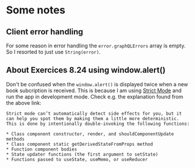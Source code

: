 # Some notes

## Client error handling 

For some reason in error handling the ```error.graphQLErrors``` array is empty.
So I resorted to just use ```String(error)```.

## About Exercices 8.24 using window.alert()

Don't be confused when the ```window.alert()``` is displayed twice when a new book subcription
is received. This is because I am using [Strict Mode](https://reactjs.org/docs/strict-mode.html) and
run the app in development mode. 
Check e.g. the explanation found from the above link:
```
Strict mode can’t automatically detect side effects for you, but it can help you spot them by making them a little more deterministic. This is done by intentionally double-invoking the following functions:

* Class component constructor, render, and shouldComponentUpdate methods
* Class component static getDerivedStateFromProps method
* Function component bodies
* State updater functions (the first argument to setState)
* Functions passed to useState, useMemo, or useReducer
```
